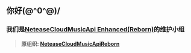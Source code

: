 ## 你好\(@^0^@)/
### 我们是[NeteaseCloudMusicApi Enhanced(Reborn)](https://github.com/neteasecloudmusicapienhanced/api-enhanced)的维护小组
> **原组织: [NeteaseCloudMusicApiReborn](https://github.com/neteasecloudmusicapireborn)**
